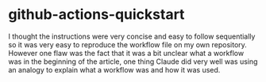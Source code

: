 # github-actions-quickstart
I thought the instructions were very concise and easy to follow sequentially so it was very easy to reproduce the workflow file on my own repository. However one flaw was the fact that it was a bit unclear what a workflow was in the beginning of the article, one thing Claude did very well was using an analogy to explain what a workflow was and how it was used.
